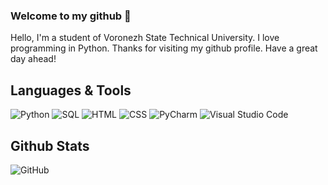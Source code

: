### Welcome to my github 👋
<a> Hello, I'm a student of Voronezh State Technical University. I love programming in Python.
Thanks for visiting my github profile. Have a great day ahead!</a>

## Languages & Tools
![Python](https://shields.io/badge/-Python-870088?style=flat-square&logo=python&logoColor=ffffff)
![SQL](https://shields.io/badge/-SQL-8d008e?style=flat-square&logo=sqlite&logoColor=ffffff)
![HTML](https://shields.io/badge/-HTML5-930393?style=flat-square&logo=html5&logoColor=ffffff)
![CSS](https://shields.io/badge/-CSS3-991199?style=flat-square&logo=css3&logoColor=ffffff)
![PyCharm](https://shields.io/badge/-PyCharm-9f1b9f?style=flat-square&logo=PyCharm&logoColor=ffffff)
![Visual Studio Code](https://shields.io/badge/-Visual_Studio_Code-a524a5?style=flat-square&logo=visual-studio-code&logoColor=ffffff)
## Github Stats
![GitHub](https://github-readme-stats.vercel.app/api?username=wensent-ru&show_icons=true&theme=radical)

